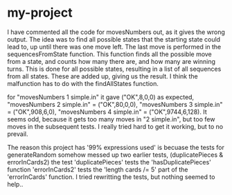 # my-project
I have commented all the code for movesNumbers out, as it gives the wrong output.
The idea was to find all possible states that the starting state could lead to,
up until there was one move left. The last move is performed in the sequencesFromState function.
This function finds all the possible move from a state, and counts how many there are, and how many are winning turns.
This is done for all possible states, resulting in a list of all sequences from all states.
These are added up, giving us the result.
I think the malfunction has to do with the findAllStates function.

for "movesNumbers 1 simple.in" it gave ("OK",8,0,0) as expected,
    "movesNumbers 2 simple.in" = ("OK",80,0,0),
    "movesNumbers 3 simple.in" = ("OK",908,6,0),
	"movesNumbers 4 simple.in" = ("OK",9744,6,128).
It seems odd, because it gets too many moves in "2 simple.in", but too few moves in the subsequent tests.
I really tried hard to get it working, but to no prevail.

The reason this project has '99% expressions used' is becuase the tests for
generateRandom somehow messed up two earlier tests, (duplicatePieces & errorInCards2)
the test 'duplicatePieces' tests the 'hasDuplicatePieces' function
'errorInCards2' tests the 'length cards /= 5' part of the 'errorInCards' function.
I tried rewritting the tests, but nothing seemed to help..